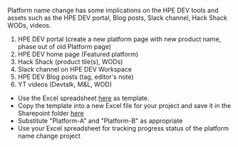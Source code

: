 Platform name change has some implications on the HPE DEV tools and assets such as the HPE DEV portal, Blog posts, Slack channel, Hack Shack WODs, videos.

1.	HPE DEV portal (create a new platform page with new product name, phase out of old Platform page)
2.	HPE DEV home page (Featured platform)
3.	Hack Shack (product tile(s), WODs) 
4.	Slack channel on HPE DEV Workspace
5.	HPE DEV Blog posts (tag, editor's note)
6.	YT videos (Devtalk, M&L, WOD)


* Use the Excel spreadsheet [here](https://hpe.sharepoint.com/:x:/t/dcic/Ebfv3xvMNAZOrE4RFmZCzZoBWOIrbvQtUwuCGufCzK0faA?e=UtzYaV) as template.
* Copy the template into a new Excel file for your project and save it in the Sharepoint folder [here](https://hpe.sharepoint.com/:f:/t/dcic/Etx0UuvT9y9Ikz0XAFbLCb0BxtOMhJ971FWOLq_YtOEKvA?e=hysqeR)
* Substitute "Platform-A" and "Platform-B" as appropriate
* Use your Excel spreadsheet for tracking progress status of the platform name change project
  
